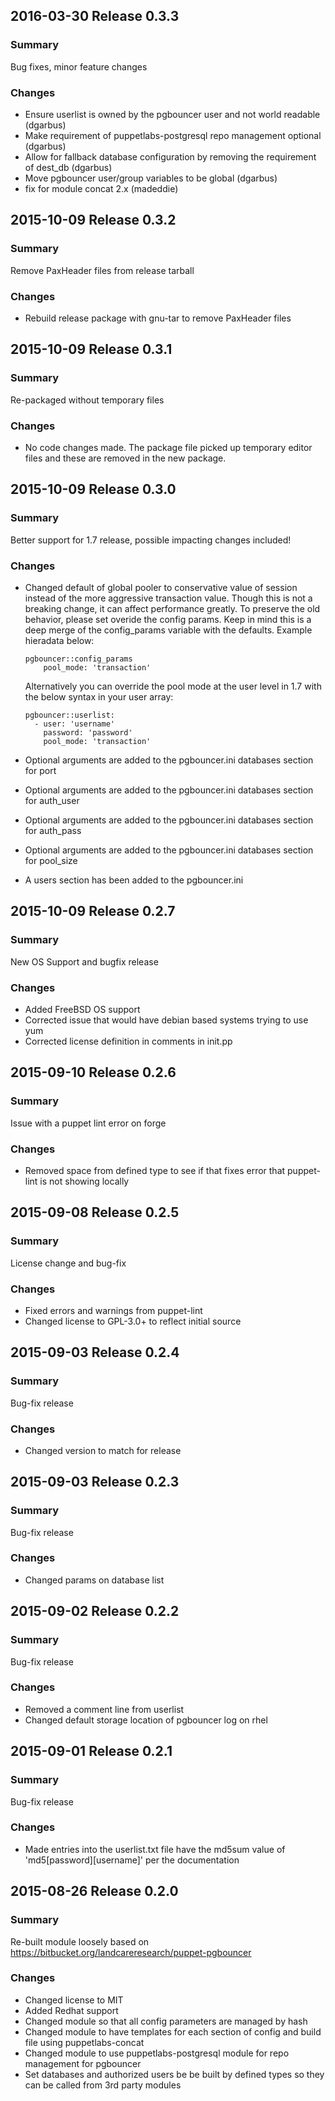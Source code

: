 ## 2016-03-30 Release 0.3.3
### Summary
Bug fixes, minor feature changes

### Changes
  - Ensure userlist is owned by the pgbouncer user and not world readable (dgarbus)
  - Make requirement of puppetlabs-postgresql repo management optional (dgarbus)
  - Allow for fallback database configuration by removing the requirement of dest_db (dgarbus)
  - Move pgbouncer user/group variables to be global (dgarbus)
  - fix for module concat 2.x (madeddie)

## 2015-10-09 Release 0.3.2
### Summary
Remove PaxHeader files from release tarball

### Changes
  - Rebuild release package with gnu-tar to remove PaxHeader files

## 2015-10-09 Release 0.3.1
### Summary
Re-packaged without temporary files

### Changes
  - No code changes made. The package file picked up temporary editor files and these are removed in the new package.

## 2015-10-09 Release 0.3.0
### Summary
Better support for 1.7 release, possible impacting changes included!

### Changes
  - Changed default of global pooler to conservative value of session instead of the more aggressive transaction value. Though this is not a breaking change, it can affect performance greatly. To preserve the old behavior, please set overide the config params. Keep in mind this is a deep merge of the config_params variable with the defaults. Example hieradata below:

    ```
    pgbouncer::config_params
        pool_mode: 'transaction'
    ```
    Alternatively you can override the pool mode at the user level in 1.7 with the below syntax in your user array:

    ```
    pgbouncer::userlist:
      - user: 'username'
        password: 'password'
        pool_mode: 'transaction'
    ```
  - Optional arguments are added to the pgbouncer.ini databases section for port
  - Optional arguments are added to the pgbouncer.ini databases section for auth_user
  - Optional arguments are added to the pgbouncer.ini databases section for auth_pass
  - Optional arguments are added to the pgbouncer.ini databases section for pool_size
  - A users section has been added to the pgbouncer.ini 

## 2015-10-09 Release 0.2.7
### Summary
New OS Support and bugfix release

### Changes
 - Added FreeBSD OS support
 - Corrected issue that would have debian based systems trying to use yum
 - Corrected license definition in comments in init.pp

## 2015-09-10 Release 0.2.6
### Summary
Issue with a puppet lint error on forge

### Changes
 - Removed space from defined type to see if that fixes error that puppet-lint is not showing locally

## 2015-09-08 Release 0.2.5
### Summary
License change and bug-fix

### Changes
 - Fixed errors and warnings from puppet-lint
 - Changed license to GPL-3.0+ to reflect initial source

## 2015-09-03 Release 0.2.4
### Summary
Bug-fix release

### Changes
 - Changed version to match for release

## 2015-09-03 Release 0.2.3
### Summary
Bug-fix release

### Changes
 - Changed params on database list

## 2015-09-02 Release 0.2.2
### Summary
Bug-fix release

### Changes
 - Removed a comment line from userlist
 - Changed default storage location of pgbouncer log on rhel

## 2015-09-01 Release 0.2.1
### Summary
Bug-fix release

### Changes
 - Made entries into the userlist.txt file have the md5sum value of 'md5[password][username]' per the documentation

## 2015-08-26 Release 0.2.0
### Summary
Re-built module loosely based on https://bitbucket.org/landcareresearch/puppet-pgbouncer

### Changes
 - Changed license to MIT
 - Added Redhat support
 - Changed module so that all config parameters are managed by hash
 - Changed module to have templates for each section of config and build file using puppetlabs-concat
 - Changed module to use puppetlabs-postgresql module for repo management for pgbouncer
 - Set databases and authorized users be be built by defined types so they can be called from 3rd party modules
